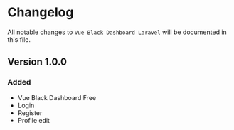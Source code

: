 # Changelog

All notable changes to `Vue Black Dashboard Laravel`  will be documented in this file.

## Version 1.0.0

### Added
- Vue Black Dashboard Free
- Login
- Register
- Profile edit
